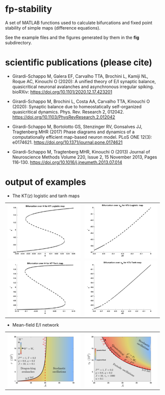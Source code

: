 # fp-stability
A set of MATLAB functions used to calculate bifurcations and fixed point stability of simple maps (difference equations).

See the example files and the figures generated by them in the **fig** subdirectory.

# scientific publications (please cite)

* Girardi-Schappo M, Galera EF, Carvalho TTA, Brochini L, Kamiji NL, Roque AC, Kinouchi O (2020): A unified theory of E/I synaptic balance, quasicritical neuronal avalanches and asynchronous irregular spiking. bioRXiv: https://doi.org/10.1101/2020.12.17.423201

* Girardi-Schappo M, Brochini L, Costa AA, Carvalho TTA, Kinouchi O (2020): Synaptic balance due to homeostatically self-organized quasicritical dynamics. Phys. Rev. Research 2, 012042. https://doi.org/10.1103/PhysRevResearch.2.012042

* Girardi-Schappo M, Bortolotto GS, Stenzinger RV, Gonsalves JJ, Tragtenberg MHR (2017) Phase diagrams and dynamics of a computationally efficient map-based neuron model. PLoS ONE 12(3): e0174621. https://doi.org/10.1371/journal.pone.0174621

* Girardi-Schappo M, Tragtenberg MHR, Kinouchi O (2013) Journal of Neuroscience Methods Volume 220, Issue 2, 15 November 2013, Pages 116-130. https://doi.org/10.1016/j.jneumeth.2013.07.014

# output of examples

* The KT(z) logistic and tanh maps

<table>
  <tr>
    <td><img alt="KTLog bifurcation over H" src="fig/ktlog_bif_H.png" width="250" /></td>
    <td><img alt="KTzLog bifurcation over xR" src="fig/ktzlog_bif_xR.png" width="250" /></td>
  </tr>
  <tr>
    <td><img alt="KTTanh bifurcation over H" src="fig/kttanh_bif_H.png" width="250" /></td>
    <td><img alt="KTzTanh bifurcation over xR" src="fig/bif_ktztanh.png" width="250" /></td>
  </tr>
</table>

* Mean-field E/I network

<table>
  <tr>
    <td><img alt="E-I network with a single time scale for self-organization" src="fig/phasediag_eq_taus.png" width="250" /></td>
    <td><img alt="E-I network with two time scales for self-organization" src="fig/phasediag_2taus.png" width="250" /></td>
  </tr>
</table>
